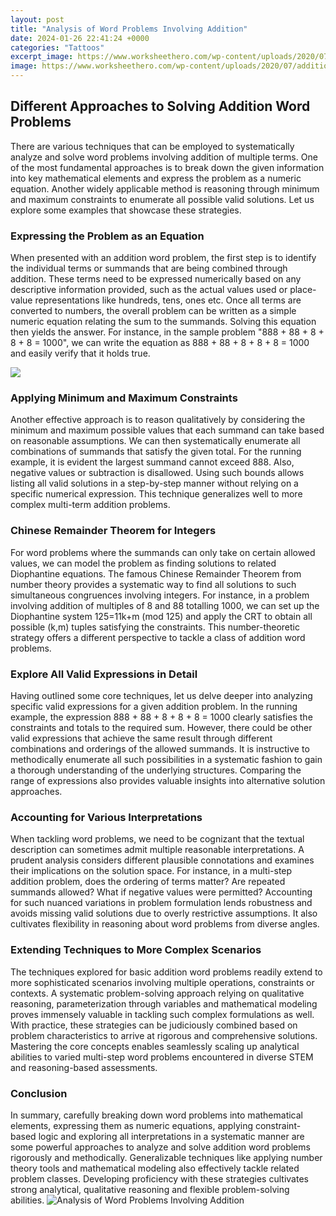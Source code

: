 ```yaml
---
layout: post
title: "Analysis of Word Problems Involving Addition"
date: 2024-01-26 22:41:24 +0000
categories: "Tattoos"
excerpt_image: https://www.worksheethero.com/wp-content/uploads/2020/07/addition_with_regrouping_word_problems_0.png
image: https://www.worksheethero.com/wp-content/uploads/2020/07/addition_with_regrouping_word_problems_0.png
---
```


## Different Approaches to Solving Addition Word Problems 
There are various techniques that can be employed to systematically analyze and solve word problems involving addition of multiple terms. One of the most fundamental approaches is to break down the given information into key mathematical elements and express the problem as a numeric equation. Another widely applicable method is reasoning through minimum and maximum constraints to enumerate all possible valid solutions. Let us explore some examples that showcase these strategies.
### Expressing the Problem as an Equation
When presented with an addition word problem, the first step is to identify the individual terms or summands that are being combined through addition. These terms need to be expressed numerically based on any descriptive information provided, such as the actual values used or place-value representations like hundreds, tens, ones etc. Once all terms are converted to numbers, the overall problem can be written as a simple numeric equation relating the sum to the summands. Solving this equation then yields the answer. For instance, in the sample problem "888 + 88 + 8 + 8 + 8 = 1000", we can write the equation as 888 + 88 + 8 + 8 + 8 = 1000 and easily verify that it holds true.

![](https://i.pinimg.com/originals/c8/b2/47/c8b247c9fee25c88e18ef1b10cbc9195.jpg)
### Applying Minimum and Maximum Constraints 
Another effective approach is to reason qualitatively by considering the minimum and maximum possible values that each summand can take based on reasonable assumptions. We can then systematically enumerate all combinations of summands that satisfy the given total. For the running example, it is evident the largest summand cannot exceed 888. Also, negative values or subtraction is disallowed. Using such bounds allows listing all valid solutions in a step-by-step manner without relying on a specific numerical expression. This technique generalizes well to more complex multi-term addition problems.
### Chinese Remainder Theorem for Integers
For word problems where the summands can only take on certain allowed values, we can model the problem as finding solutions to related Diophantine equations. The famous Chinese Remainder Theorem from number theory provides a systematic way to find all solutions to such simultaneous congruences involving integers. For instance, in a problem involving addition of multiples of 8 and 88 totalling 1000, we can set up the Diophantine system 125=11k+m (mod 125) and apply the CRT to obtain all possible (k,m) tuples satisfying the constraints. This number-theoretic strategy offers a different perspective to tackle a class of addition word problems.
### Explore All Valid Expressions in Detail
Having outlined some core techniques, let us delve deeper into analyzing specific valid expressions for a given addition problem. In the running example, the expression 888 + 88 + 8 + 8 + 8 = 1000 clearly satisfies the constraints and totals to the required sum. However, there could be other valid expressions that achieve the same result through different combinations and orderings of the allowed summands. It is instructive to methodically enumerate all such possibilities in a systematic fashion to gain a thorough understanding of the underlying structures. Comparing the range of expressions also provides valuable insights into alternative solution approaches.
### Accounting for Various Interpretations
When tackling word problems, we need to be cognizant that the textual description can sometimes admit multiple reasonable interpretations. A prudent analysis considers different plausible connotations and examines their implications on the solution space. For instance, in a multi-step addition problem, does the ordering of terms matter? Are repeated summands allowed? What if negative values were permitted? Accounting for such nuanced variations in problem formulation lends robustness and avoids missing valid solutions due to overly restrictive assumptions. It also cultivates flexibility in reasoning about word problems from diverse angles.
### Extending Techniques to More Complex Scenarios  
The techniques explored for basic addition word problems readily extend to more sophisticated scenarios involving multiple operations, constraints or contexts. A systematic problem-solving approach relying on qualitative reasoning, parameterization through variables and mathematical modeling proves immensely valuable in tackling such complex formulations as well. With practice, these strategies can be judiciously combined based on problem characteristics to arrive at rigorous and comprehensive solutions. Mastering the core concepts enables seamlessly scaling up analytical abilities to varied multi-step word problems encountered in diverse STEM and reasoning-based assessments.
### Conclusion
In summary, carefully breaking down word problems into mathematical elements, expressing them as numeric equations, applying constraint-based logic and exploring all interpretations in a systematic manner are some powerful approaches to analyze and solve addition word problems rigorously and methodically. Generalizable techniques like applying number theory tools and mathematical modeling also effectively tackle related problem classes. Developing proficiency with these strategies cultivates strong analytical, qualitative reasoning and flexible problem-solving abilities.
![Analysis of Word Problems Involving Addition](https://www.worksheethero.com/wp-content/uploads/2020/07/addition_with_regrouping_word_problems_0.png)